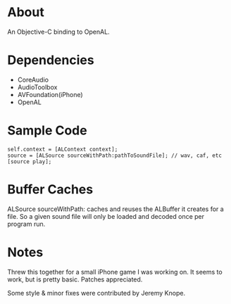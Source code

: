 
About
=====
An Objective-C binding to OpenAL.


Dependencies
============

* CoreAudio
* AudioToolbox
* AVFoundation(iPhone)
* OpenAL


Sample Code
===========

	self.context = [ALContext context]; 
	source = [ALSource sourceWithPath:pathToSoundFile]; // wav, caf, etc
	[source play];


Buffer Caches
=============

ALSource sourceWithPath: caches and reuses the ALBuffer it creates for a file. 
So a given sound file will only be loaded and decoded once per program run.


Notes
=====

Threw this together for a small iPhone game I was working on. 
It seems to work, but is pretty basic. Patches appreciated.

Some style & minor fixes were contributed by Jeremy Knope.
